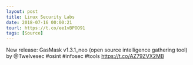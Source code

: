 ```yaml
---
layout: post
title: Linux Security Labs
date: 2018-07-16 00:00:21
tourl: https://t.co/ee1vBPOO91
tags: [Source]
---
```

New release: GasMask v1.3.1_neo (open source intelligence gathering tool) by @Twelvesec #osint #infosec #tools https://t.co/AZ79ZVX2MB